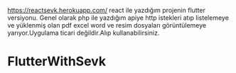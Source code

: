 https://reactsevk.herokuapp.com/  react ile yazdığım projenin flutter versiyonu. Genel olarak php ile yazdığım apiye http istekleri atıp listelemeye ve yüklenmiş olan pdf excel word ve resim dosyaları görüntülemeye yarıyor.Uygulama ticari değildir.Alıp kullanabilirsiniz.
# FlutterWithSevk
